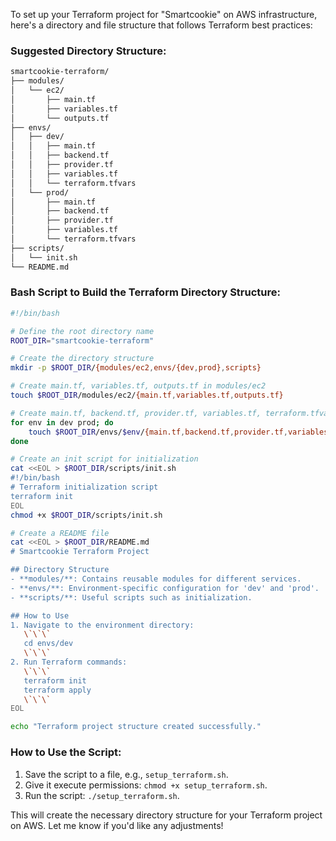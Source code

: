 To set up your Terraform project for "Smartcookie" on AWS infrastructure, here's a directory and file structure that follows Terraform best practices:

### Suggested Directory Structure:
```bash
smartcookie-terraform/
├── modules/
│   └── ec2/
│       ├── main.tf
│       ├── variables.tf
│       └── outputs.tf
├── envs/
│   ├── dev/
│   │   ├── main.tf
│   │   ├── backend.tf
│   │   ├── provider.tf
│   │   ├── variables.tf
│   │   └── terraform.tfvars
│   └── prod/
│       ├── main.tf
│       ├── backend.tf
│       ├── provider.tf
│       ├── variables.tf
│       └── terraform.tfvars
├── scripts/
│   └── init.sh
└── README.md
```

### Bash Script to Build the Terraform Directory Structure:

```bash
#!/bin/bash

# Define the root directory name
ROOT_DIR="smartcookie-terraform"

# Create the directory structure
mkdir -p $ROOT_DIR/{modules/ec2,envs/{dev,prod},scripts}

# Create main.tf, variables.tf, outputs.tf in modules/ec2
touch $ROOT_DIR/modules/ec2/{main.tf,variables.tf,outputs.tf}

# Create main.tf, backend.tf, provider.tf, variables.tf, terraform.tfvars in envs/dev and envs/prod
for env in dev prod; do
    touch $ROOT_DIR/envs/$env/{main.tf,backend.tf,provider.tf,variables.tf,terraform.tfvars}
done

# Create an init script for initialization
cat <<EOL > $ROOT_DIR/scripts/init.sh
#!/bin/bash
# Terraform initialization script
terraform init
EOL
chmod +x $ROOT_DIR/scripts/init.sh

# Create a README file
cat <<EOL > $ROOT_DIR/README.md
# Smartcookie Terraform Project

## Directory Structure
- **modules/**: Contains reusable modules for different services.
- **envs/**: Environment-specific configuration for 'dev' and 'prod'.
- **scripts/**: Useful scripts such as initialization.

## How to Use
1. Navigate to the environment directory:
   \`\`\`
   cd envs/dev
   \`\`\`
2. Run Terraform commands:
   \`\`\`
   terraform init
   terraform apply
   \`\`\`
EOL

echo "Terraform project structure created successfully."
```

### How to Use the Script:
1. Save the script to a file, e.g., `setup_terraform.sh`.
2. Give it execute permissions: `chmod +x setup_terraform.sh`.
3. Run the script: `./setup_terraform.sh`.

This will create the necessary directory structure for your Terraform project on AWS. Let me know if you'd like any adjustments!
